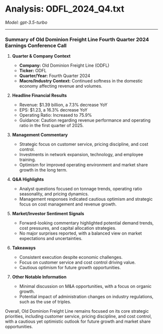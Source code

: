 # Analysis: ODFL_2024_Q4.txt

*Model: gpt-3.5-turbo*

---

### Summary of Old Dominion Freight Line Fourth Quarter 2024 Earnings Conference Call

1. **Quarter & Company Context**
   - **Company:** Old Dominion Freight Line (ODFL)
   - **Ticker:** ODFL
   - **Quarter/Year:** Fourth Quarter 2024
   - **Macro/Industry Context:** Continued softness in the domestic economy affecting revenue and volumes.

2. **Headline Financial Results**
   - Revenue: $1.39 billion, a 7.3% decrease YoY
   - EPS: $1.23, a 16.3% decrease YoY
   - Operating Ratio: Increased to 75.9%
   - Guidance: Caution regarding revenue performance and operating ratio in the first quarter of 2025.

3. **Management Commentary**
   - Strategic focus on customer service, pricing discipline, and cost control.
   - Investments in network expansion, technology, and employee training.
   - Optimism for improved operating environment and market share growth in the long term.

4. **Q&A Highlights**
   - Analyst questions focused on tonnage trends, operating ratio seasonality, and pricing dynamics.
   - Management responses indicated cautious optimism and strategic focus on cost management and revenue growth.

5. **Market/Investor Sentiment Signals**
   - Forward-looking commentary highlighted potential demand trends, cost pressures, and capital allocation strategies.
   - No major surprises reported, with a balanced view on market expectations and uncertainties.

6. **Takeaways**
   - Consistent execution despite economic challenges.
   - Focus on customer service and cost control driving value.
   - Cautious optimism for future growth opportunities.

7. **Other Notable Information**
   - Minimal discussion on M&A opportunities, with a focus on organic growth.
   - Potential impact of administration changes on industry regulations, such as the use of triples.

Overall, Old Dominion Freight Line remains focused on its core strategic priorities, including customer service, pricing discipline, and cost control, with a cautious yet optimistic outlook for future growth and market share opportunities.